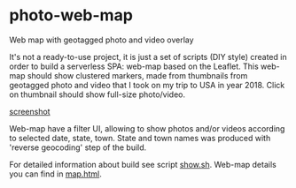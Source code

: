 # photo-web-map
Web map with geotagged photo and video overlay

It's not a ready-to-use project, it is just a set of scripts (DIY style) created in order to build a serverless SPA:
web-map based on the Leaflet. This web-map should show clustered markers,
made from thumbnails from geotagged photo and video
that I took on my trip to USA in year 2018. Click on thumbnail should show full-size photo/video.

[screenshot](map-screenshot.png)

Web-map have a filter UI, allowing to show photos and/or videos according to selected date, state, town.
State and town names was produced with 'reverse geocoding' step of the build.

For detailed information about build see script [show.sh](show.sh).
Web-map details you can find in [map.html](map.html).
